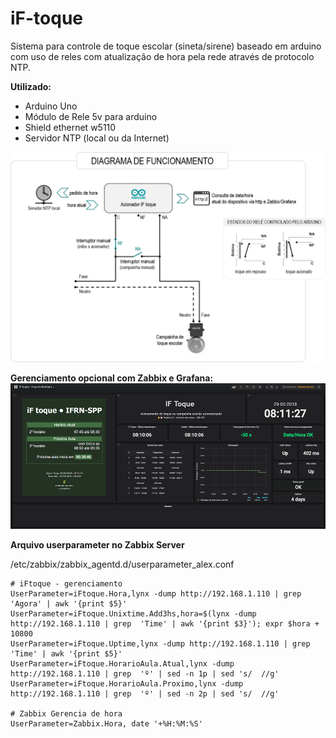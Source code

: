 # iF-toque
Sistema para controle de toque escolar (sineta/sirene) baseado em arduino com uso de reles com atualização de hora pela rede através de protocolo NTP.

**Utilizado:**
* Arduino Uno
* Módulo de Rele 5v para arduino
* Shield ethernet w5110
* Servidor NTP (local ou da Internet)

![Diagrama de funcionamento](iFtoque-ToqueIFRN-SPP-DiagramaFuncionamento-High.png)

**Gerenciamento opcional com Zabbix e Grafana:**
![Zabbix-Toque com Zabbix/Grafana](iFToque-Thumb.png)

**Arquivo userparameter no Zabbix Server**

/etc/zabbix/zabbix_agentd.d/userparameter_alex.conf
```
# iFtoque - gerenciamento
UserParameter=iFtoque.Hora,lynx -dump http://192.168.1.110 | grep  'Agora' | awk '{print $5}'
UserParameter=iFtoque.Unixtime.Add3hs,hora=$(lynx -dump http://192.168.1.110 | grep  'Time' | awk '{print $3}'); expr $hora + 10800
UserParameter=iFtoque.Uptime,lynx -dump http://192.168.1.110 | grep  'Time' | awk '{print $5}'
UserParameter=iFtoque.HorarioAula.Atual,lynx -dump http://192.168.1.110 | grep  'º' | sed -n 1p | sed 's/  //g'
UserParameter=iFtoque.HorarioAula.Proximo,lynx -dump http://192.168.1.110 | grep  'º' | sed -n 2p | sed 's/  //g'

# Zabbix Gerencia de hora
UserParameter=Zabbix.Hora, date '+%H:%M:%S'
```
